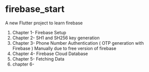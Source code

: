 # firebase_start

A new Flutter project to learn firebase
1. Chapter 1- Firebase Setup
2. Chapter 2- SH1 and SH256 key generation
3. Chapter 3- Phone Number Authentication ( OTP generation with Firebase ) Manually due to free version of firebase
4. Chapter 4- Firebase Cloud Database
5. Chapter 5- Fetching Data
6. chapter 6-
